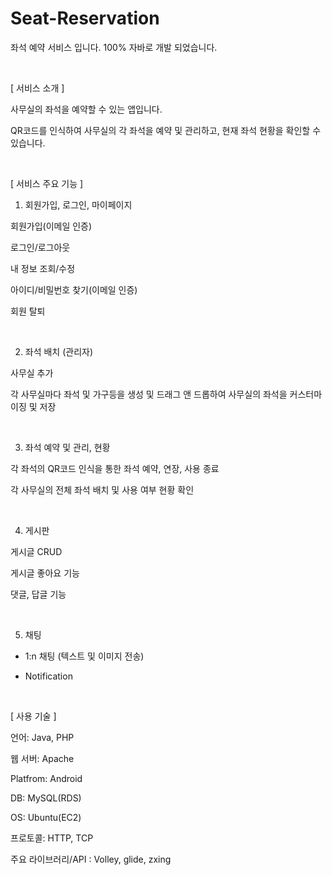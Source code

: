 # Seat-Reservation
좌석 예약 서비스 입니다.
100% 자바로 개발 되었습니다.


​

[ 서비스 소개 ]

사무실의 좌석을 예약할 수 있는 앱입니다.

QR코드를 인식하여 사무실의 각 좌석을 예약 및 관리하고, 현재 좌석 현황을 확인할 수 있습니다.​

​

[ 서비스 주요 기능 ]

1. 회원가입, 로그인, 마이페이지

회원가입(이메일 인증)

로그인/로그아웃

내 정보 조회/수정

아이디/비밀번호 찾기(이메일 인증)

회원 탈퇴

​

2. 좌석 배치 (관리자)

사무실 추가

각 사무실마다 좌석 및 가구등을 생성 및 드래그 앤 드롭하여 사무실의 좌석을 커스터마이징 및 저장

​

3. 좌석 예약 및 관리, 현황

각 좌석의 QR코드 인식을 통한 좌석 예약, 연장, 사용 종료

각 사무실의 전체 좌석 배치 및 사용 여부 현황 확인

​

4. 게시판

게시글 CRUD

게시글 좋아요 기능

댓글, 답글 기능

​

5. 채팅

- 1:n 채팅 (텍스트 및 이미지 전송) 

- Notification 

​

[ 사용 기술 ]

언어: Java, PHP

웹 서버: Apache

Platfrom: Android 

DB: MySQL(RDS)

OS: Ubuntu(EC2)

프로토콜: HTTP, TCP

주요 라이브러리/API : Volley, glide, zxing 

​
